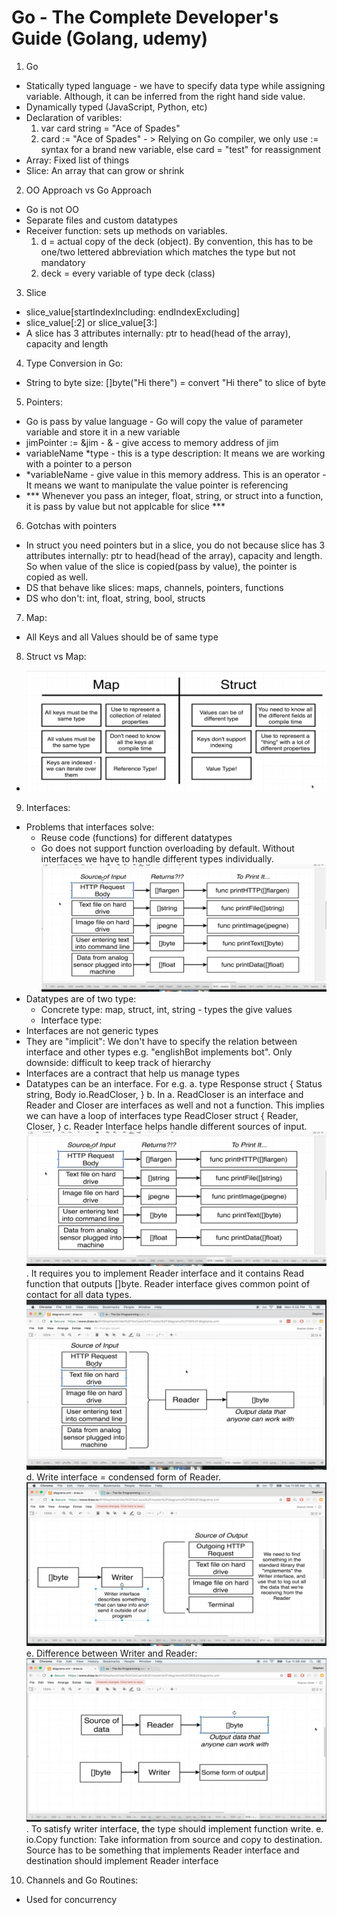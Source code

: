 # Go - The Complete Developer's Guide (Golang, udemy)

1. Go
- Statically typed language - we have to specify data type while assigning variable. Although, it can be inferred from the right hand side value. 
- Dynamically typed (JavaScript, Python, etc)
- Declaration of varibles:
    1. var card string = "Ace of Spades"
	2. card := "Ace of Spades" - > Relying on Go compiler, we only use := syntax for a brand new variable, else card = "test" for reassignment
- Array: Fixed list of things
- Slice: An array that can grow or shrink

2. OO Approach vs Go Approach
- Go is not OO
- Separate files and custom datatypes
- Receiver function: sets up methods on variables.
    1. d = actual copy of the deck (object). By convention, this has to be one/two lettered abbreviation which matches the type but not mandatory
    2. deck = every variable of type deck (class)

3. Slice
- slice_value[startIndexIncluding: endIndexExcluding]
- slice_value[:2] or slice_value[3:]
- A slice has 3 attributes internally: ptr to head(head of the array), capacity and length

4. Type Conversion in Go:
- String to byte size: []byte("Hi there") = convert "Hi there" to slice of byte

5. Pointers:
- Go is pass by value language - Go will copy the value of parameter variable and store it in a new variable
- jimPointer := &jim - & - give access to memory address of jim
- variableName *type - this is a type description: It means we are working with a pointer to a person
- *variableName - give value in this memory address. This is an operator - It means we want to manipulate the value pointer is referencing
- *** Whenever you pass an integer, float, string, or struct into a function, it is pass by value but not applcable for slice ***

6. Gotchas with pointers
- In struct you need pointers but in a slice, you do not because slice has 3 attributes internally: ptr to head(head of the array), capacity and length. So when value of the slice is copied(pass by value), the pointer is copied as well.
- DS that behave like slices: maps, channels, pointers, functions
- DS who don't: int, float, string, bool, structs

7. Map:
- All Keys and all Values should be of same type

8. Struct vs Map:
- ![Difference](images/image.png)

9. Interfaces:
- Problems that interfaces solve:
    * Reuse code (functions) for different datatypes
    * Go does not support function overloading by default. Without interfaces we have to handle different types individually. ![Without interfaces](images/interfaces_need.png)
- Datatypes are of two type:
    * Concrete type: map, struct, int, string - types the give values
    * Interface type:
- Interfaces are not generic types
- They are "implicit": We don't have to specify the relation between interface and other types e.g. "englishBot implements bot". Only downside: difficult to keep track of hierarchy
- Interfaces are a contract that help us manage types
- Datatypes can be an interface. For e.g.
    a. type Response struct {
        Status string,
        Body io.ReadCloser,
    }
    b. In a. ReadCloser is an interface and Reader and Closer are interfaces as well and not a function. This implies we can have a loop of interfaces 
    type ReadCloser struct {
        Reader,
        Closer,
    }
    c. Reader Interface helps handle different sources of input. ![sources of input](images/interfaces_need.png). It requires you to implement Reader interface and it contains Read function that outputs []byte. Reader interface gives common point of contact for all data types.  ![Reader_Interface](images/reader_interface.png)
    d. Write interface = condensed form of Reader. ![Writer](images/writer.png)
    e. Difference between Writer and Reader: ![Writer vs Reader](images/reader_vs_writer.png). To satisfy writer interface, the type should implement function write.
    e. io.Copy function: Take information from source and copy to destination. Source has to be something that implements Reader interface and destination should implement Reader interface
    
10. Channels and Go Routines:
- Used for concurrency

